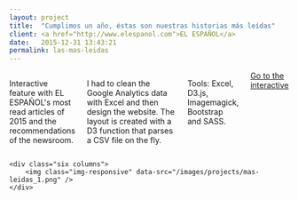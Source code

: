```yaml
---
layout: project
title:  "Cumplimos un año, éstas son nuestras historias más leídas"
client: <a href="http://www.elespanol.com">EL ESPAÑOL</a>
date:   2015-12-31 13:43:21
permalink: las-mas-leidas
---
```

<div class="row">
    <div class="six columns">
        <p>Interactive feature with EL ESPAÑOL's most read articles of 2015 and the recommendations of the newsroom.</p>
        <p>I had to clean the Google Analytics data with Excel and then design the website. The layout is created with a D3 function that parses a CSV file on the fly.</p>
        <p class="u-italic">Tools: Excel,  D3.js, Imagemagick, Bootstrap and SASS.</p>
        <a class="button btn-primary" href="http://datos.elespanol.com/proyectos/lo-mejor-2015-seleccion/">Go to the interactive</a>
    </div>

    <div class="six columns">
        <img class="img-responsive" data-src="/images/projects/mas-leidas_1.png" />
    </div>
</div>
<div class="row">
    <img class="img-responsive" data-src="/images/projects/mas-leidas_2.png" />
    <img class="img-responsive" data-src="/images/projects/mas-leidas_3.png" />
    <img class="img-responsive" data-src="/images/projects/mas-leidas_4.png" />
</div>
